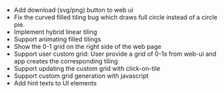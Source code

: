 * Add download (svg/png) button to web ui
* Fix the curved filled tiling bug which draws full circle instead of a circle pie.
* Implement hybrid linear tiling
* Support animating filled tilings
* Show the 0-1 grid on the right side of the web page
* Support user custom grid: User provide a grid of 0-1s from web-ui and app creates the corresponding tiling
* Support updating the custom grid with click-on-tile
* Support custom grid generation with javascript
* Add hint texts to UI elements